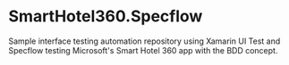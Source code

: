 # SmartHotel360.Specflow
Sample interface testing automation repository using Xamarin UI Test and Specflow testing Microsoft's Smart Hotel 360 app with the BDD concept.
